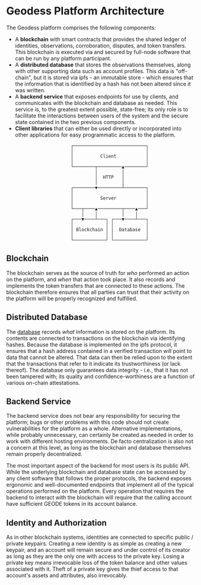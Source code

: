 # Geodess Platform Architecture

The Geodess platform comprises the following components:

* A **blockchain** with smart contracts that provides the shared ledger of identities, observations, corroboration, disputes, and token transfers. This blockchain is executed via and secured by full-node software that can be run by any platform participant.
* A **distributed database** that stores the observations themselves, along with other supporting data such as account profiles. This data is "off-chain", but it is stored via ipfs - an immutable store - which ensures that the information that is identified by a hash has not been altered since it was written.
* A **backend service** that exposes endpoints for use by clients, and communicates with the blockchain and database as needed. This service is, to the greatest extent possible, state-free; its only role is to facilitate the interactions between users of the system and the secure state contained in the two previous components.
* **Client libraries** that can either be used directly or incorporated into other applications for easy programmatic access to the platform.



```
                        ┌───────────────────────────┐
                        │                           │
                        │          Client           │
                        │                           │
                        └────────┬─────────▲────────┘
                                 │         │
                                 │  HTTP   │
                                 │         │
                        ┌────────▼─────────┴────────┐
                        │                           │
                        │          Server           │
                        │                           │
                        └───┬────▲─────────┬────▲───┘
                            │    │         │    │
                        ┌───▼────┴───┐ ┌───▼────┴───┐
                        │            │ │            │
                        │ Blockchain │ │  Database  │
                        │            │ │            │
                        └────────────┘ └────────────┘
```



## Blockchain
The blockchain serves as the source of truth for *who* performed an action on the platform, and *when* that action took place. It also records and implements the token transfers that are connected to these actions. The blockchain therefore ensures that all parties can trust that their activity on the platform will be properly recognized and fulfilled.

## Distributed Database
The [database](storage.md) records *what* information is stored on the platform. Its contents are connected to transactions on the blockchain via identifying hashes. Because the database is implemented on the ipfs protocol, it ensures that a hash address contained in a verified transaction will point to data that cannot be altered. That data can then be relied upon to the extent that the transactions that refer to it indicate its trustworthiness (or lack thereof). The database only guarantees data integrity - i.e., that it has not been tampered with; its quality and confidence-worthiness are a function of various on-chain attestations.

## Backend Service
The backend service does not bear any responsibility for securing the platform; bugs or other problems with this code should not create vulnerabilities for the platform as a whole. Alternative implementations, while probably unnecessary, can certainly be created as needed in order to work with different hosting environments. De facto centralization is also not a concern at this level, as long as the blockchain and database themselves remain properly decentralized.

The most important aspect of the backend for most users is its public API. While the underlying blockchain and database state can be accessed by any client software that follows the proper protocols, the backend exposes ergonomic and well-documented endpoints that implement all of the typical operations performed on the platform. Every operation that requires the backend to interact with the blockchain will require that the calling account have sufficient GEODE tokens in its account balance.

## Identity and Authorization
As in other blockchain systems, identities are connected to specific public / private keypairs. Creating a new identity is as simple as creating a new keypair, and an account will remain secure and under control of its creator as long as they are the only one with access to the private key. Losing a private key means irrevocable loss of the token balance and other values associated with it. Theft of a private key gives the thief access to that account's assets and attributes, also irrevocably.
